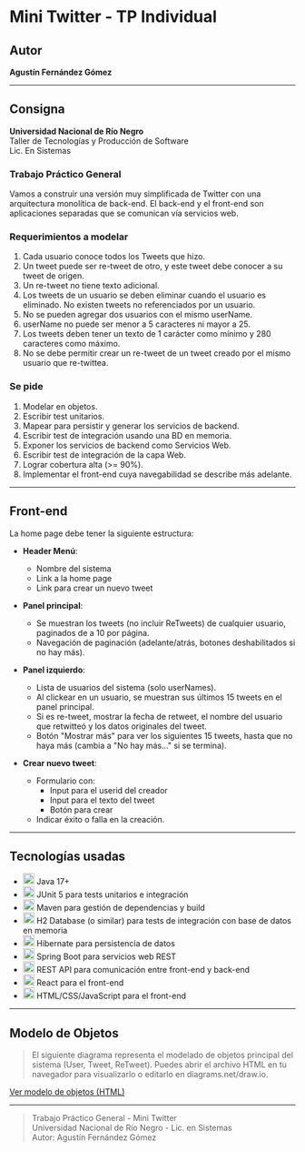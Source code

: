 # Mini Twitter - TP Individual

## Autor
**Agustín Fernández Gómez**

---

## Consigna

**Universidad Nacional de Río Negro**  
Taller de Tecnologías y Producción de Software  
Lic. En Sistemas

### Trabajo Práctico General

Vamos a construir una versión muy simplificada de Twitter con una arquitectura monolítica de back-end. El back-end y el front-end son aplicaciones separadas que se comunican vía servicios web.

### Requerimientos a modelar

1. Cada usuario conoce todos los Tweets que hizo.
2. Un tweet puede ser re-tweet de otro, y este tweet debe conocer a su tweet de origen.
3. Un re-tweet no tiene texto adicional.
4. Los tweets de un usuario se deben eliminar cuando el usuario es eliminado. No existen tweets no referenciados por un usuario.
5. No se pueden agregar dos usuarios con el mismo userName.
6. userName no puede ser menor a 5 caracteres ni mayor a 25.
7. Los tweets deben tener un texto de 1 carácter como mínimo y 280 caracteres como máximo.
8. No se debe permitir crear un re-tweet de un tweet creado por el mismo usuario que re-twittea.

### Se pide

1. Modelar en objetos.
2. Escribir test unitarios.
3. Mapear para persistir y generar los servicios de backend.
4. Escribir test de integración usando una BD en memoria.
5. Exponer los servicios de backend como Servicios Web.
6. Escribir test de integración de la capa Web.
7. Lograr cobertura alta (>= 90%).
8. Implementar el front-end cuya navegabilidad se describe más adelante.

---

## Front-end

La home page debe tener la siguiente estructura:

- **Header Menú**:
  - Nombre del sistema
  - Link a la home page
  - Link para crear un nuevo tweet

- **Panel principal**:
  - Se muestran los tweets (no incluir ReTweets) de cualquier usuario, paginados de a 10 por página.
  - Navegación de paginación (adelante/atrás, botones deshabilitados si no hay más).

- **Panel izquierdo**:
  - Lista de usuarios del sistema (solo userNames).
  - Al clickear en un usuario, se muestran sus últimos 15 tweets en el panel principal.
  - Si es re-tweet, mostrar la fecha de retweet, el nombre del usuario que retwitteó y los datos originales del tweet.
  - Botón "Mostrar más" para ver los siguientes 15 tweets, hasta que no haya más (cambia a "No hay más..." si se termina).

- **Crear nuevo tweet**:
  - Formulario con:
    - Input para el userid del creador
    - Input para el texto del tweet
    - Botón para crear
  - Indicar éxito o falla en la creación.

---

## Tecnologías usadas

- <img src="https://img.shields.io/badge/Java-17%2B-blue?logo=java" alt="Java" height="20"/> Java 17+
- <img src="https://img.shields.io/badge/JUnit-5-green?logo=junit5" alt="JUnit 5" height="20"/> JUnit 5 para tests unitarios e integración
- <img src="https://img.shields.io/badge/Maven-Build%20Tool-blue?logo=apachemaven" alt="Maven" height="20"/> Maven para gestión de dependencias y build
- <img src="https://img.shields.io/badge/H2-Database-lightgrey?logo=h2" alt="H2 Database" height="20"/> H2 Database (o similar) para tests de integración con base de datos en memoria
- <img src="https://img.shields.io/badge/Hibernate-Persistencia-59666C?logo=hibernate" alt="Hibernate" height="20"/> Hibernate para persistencia de datos
- <img src="https://img.shields.io/badge/Spring%20Boot-Web%20Backend-6DB33F?logo=springboot" alt="Spring Boot" height="20"/> Spring Boot para servicios web REST
- <img src="https://img.shields.io/badge/REST-API-orange?logo=rest" alt="REST API" height="20"/> REST API para comunicación entre front-end y back-end
- <img src="https://img.shields.io/badge/React-Front--end-61DAFB?logo=react" alt="React" height="20"/> React para el front-end
- <img src="https://img.shields.io/badge/HTML%2FCSS%2FJS-Frontend-yellow?logo=html5" alt="HTML/CSS/JavaScript" height="20"/> HTML/CSS/JavaScript para el front-end

---

## Modelo de Objetos

> El siguiente diagrama representa el modelado de objetos principal del sistema (User, Tweet, ReTweet). Puedes abrir el archivo HTML en tu navegador para visualizarlo o editarlo en diagrams.net/draw.io.

[Ver modelo de objetos (HTML)](modeloDeObjetos.html)

---

> Trabajo Práctico General - Mini Twitter  
> Universidad Nacional de Río Negro - Lic. en Sistemas  
> Autor: Agustín Fernández Gómez

